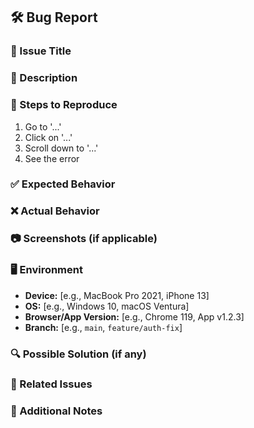 ## 🛠 Bug Report

### 📌 Issue Title

<!-- A clear and descriptive title (e.g., "Fix: Login button not responding on mobile") -->

### 📝 Description

<!-- Describe the issue in detail. Include steps to reproduce, expected behavior, and actual behavior. -->

### 🔄 Steps to Reproduce

1. Go to '...'
2. Click on '...'
3. Scroll down to '...'
4. See the error

### ✅ Expected Behavior

<!-- Describe what should happen instead. -->

### ❌ Actual Behavior

<!-- Describe what is actually happening. -->

### 📷 Screenshots (if applicable)

<!-- Attach screenshots or screen recordings to help illustrate the issue. -->

### 🖥 Environment

- **Device:** [e.g., MacBook Pro 2021, iPhone 13]
- **OS:** [e.g., Windows 10, macOS Ventura]
- **Browser/App Version:** [e.g., Chrome 119, App v1.2.3]
- **Branch:** [e.g., `main`, `feature/auth-fix`]

### 🔍 Possible Solution (if any)

<!-- If you have an idea of how to fix the issue, mention it here. -->

### 📌 Related Issues

<!-- Link any related issues, e.g., "Related to #123" or "Blocks #456" -->

### 💬 Additional Notes

<!-- Any other information or context you want to provide. -->
